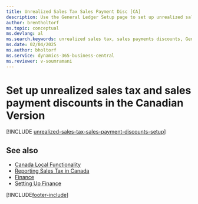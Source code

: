 ```yaml
---
title: Unrealized Sales Tax Sales Payment Disc [CA]
description: Use the General Ledger Setup page to set up unrealized sales tax and sales payment discounts in the Canadian version.
author: brentholtorf
ms.topic: conceptual
ms.devlang: al
ms.search.keywords: unrealized sales tax, sales payments discounts, General Ledger Setup
ms.date: 02/04/2025
ms.author: bholtorf
ms.service: dynamics-365-business-central
ms.reviewer: v-soumramani
---
```


# Set up unrealized sales tax and sales payment discounts in the Canadian Version

[!INCLUDE [unrealized-sales-tax-sales-payment-discounts-setup](../includes/CAMXUS/unrealized-sales-tax-sales-payment-discounts-setup.md)]

## See also

- [Canada Local Functionality](canada-local-functionality.md)  
- [Reporting Sales Tax in Canada](ca-sales-tax.md)  
- [Finance](../../finance.md)  
- [Setting Up Finance](../../finance.md)  

[!INCLUDE[footer-include](../../includes/footer-banner.md)]
